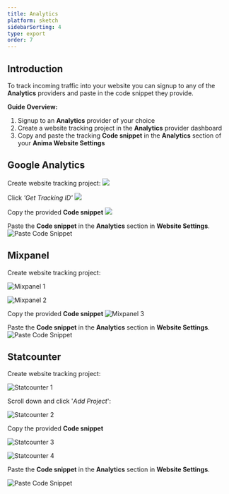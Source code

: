 ```yaml
---
title: Analytics
platform: sketch
sidebarSorting: 4
type: export
order: 7
---
```


## Introduction

To track incoming traffic into your website you can signup to any of the **Analytics** providers and paste in the code snippet they provide.

**Guide Overview:**

1. Signup to an **Analytics** provider of your choice
2. Create a website tracking project in the **Analytics** provider dashboard
3. Copy and paste the tracking **Code snippet** in the  **Analytics** section of your **Anima Website Settings**

## Google Analytics

Create website tracking project:
![](http://f.cl.ly/items/2k1E0h3H2T2A1r1R0l31/Create%20project.png)

Click *'Get Tracking ID'*
![](http://f.cl.ly/items/3n2s131R063X3x0M0s2n/Get%20tracking%20ID.png)

Copy the provided **Code snippet**
![](http://f.cl.ly/items/3h1E3n0w3Q3N3s3m0s0t/Copy%20Snippet.png)


Paste the **Code snippet** in the **Analytics** section in **Website Settings**.
![Paste Code Snippet](http://f.cl.ly/items/3X1v190I1P0E373f2f1d/Paste%20Snippet_2x.png)

## Mixpanel

Create website tracking project:

![Mixpanel 1](http://f.cl.ly/items/0r2L0p0e0P2X2u2s2G3Y/Mix%20Panel%201_2x.png)

![Mixpanel 2](http://f.cl.ly/items/0Q1l003v021h2f0z3o3D/Mix%20Panel%202_2x.png)

Copy the provided **Code snippet**
![Mixpanel 3](http://f.cl.ly/items/0i14140l0q2D2v343l0Y/Mix%20Panel%203_2x.png)

Paste the **Code snippet** in the **Analytics** section in **Website Settings**.
![Paste Code Snippet](http://f.cl.ly/items/3X1v190I1P0E373f2f1d/Paste%20Snippet_2x.png)

## Statcounter

Create website tracking project:

![Statcounter 1](http://f.cl.ly/items/1O073C3n0Z2e021b2q3J/StatCounter%201_2x.png)

Scroll down and click '*Add Project*':

![Statcounter 2](http://f.cl.ly/items/0X3E200l0R3U1e092G1T/StatCounter%202_2x.png)

Copy the provided **Code snippet**

![Statcounter 3](http://f.cl.ly/items/353Q1t0i222N30240w1y/StatCounter%203_2x.png)

![Statcounter 4](http://f.cl.ly/items/1T1I0N0H1E3C3X1I3J0c/StatCounter%204_2x.png)

Paste the **Code snippet** in the **Analytics** section in **Website Settings**.

![Paste Code Snippet](http://f.cl.ly/items/3X1v190I1P0E373f2f1d/Paste%20Snippet_2x.png)

